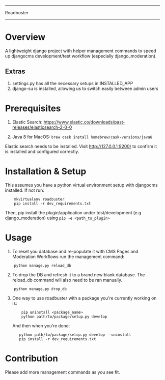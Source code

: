 *********************
Roadbuster
*********************

Overview
============
A lightweight django project with helper management commands to speed up djangocms development/test workflow (especially django_moderation).


Extras
---------
1) settings.py has all the necessary setups in INSTALLED_APP
2) django-su is installed, allowing us to switch easily between admin users


Prerequisites
============
1) Elastic Search: https://www.elastic.co/downloads/past-releases/elasticsearch-2-0-0

2) Java 8 for MacOS: `brew cask install homebrew/cask-versions/java8`


Elastic search needs to be installed. Visit http://127.0.0.1:9200/ to confirm it is installed and configured correctly.


Installation & Setup
============

This assumes you have a python virtual environment setup with djangocms installed. If not run:

```
    mkvirtualenv roadbuster
    pip install -r dev_requirements.txt
```

Then, pip install the plugin/application under test/development (e.g django_moderation) using ```pip -e <path_to_plugin>```


Usage
==========

1) To reset you database and re-populate it with CMS Pages and Moderation Workflows run the management command:

``` 
    python manage.py reload_db
```

2) To drop the DB and refresh it to a brand new blank database. The reload_db command will also need to be ran manually.
``` 
    python manage.py drop_db
```

3) One way to use roadbuster with a package you're currently working on is:
   ```
       pip uninstall <package_name>
       python path/to/package/setup.py develop
   ```
   And then when you're done:
   ```
      python path/to/package/setup.py develop --uninstall
      pip install -r dev_requirements.txt
   ```

Contribution
=============

Please add more management commands as you see fit.
